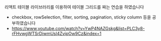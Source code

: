 리액트 테이블 라이브러리를 이용하여 테이블 그리드를 짜는 연습을 하였습니다
- checkbox, rowSelection, filter, sorting, pagination, sticky column 등을 공부하였습니다
- 
  https://www.youtube.com/watch?v=YwP4NAZGskg&list=PLC3y8-rFHvwgWTSrDiwmUsl4ZvipOw9Cz&index=1 
